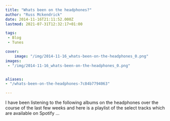 ```yaml
---
title: "Whats been on the headphones?"
author: "Russ Mckendrick"
date: 2014-11-16T21:11:52.000Z
lastmod: 2021-07-31T12:32:17+01:00

tags:
 - Blog
 - Tunes

cover:
    image: "/img/2014-11-16_whats-been-on-the-headphones_0.png" 
images:
 - "/img/2014-11-16_whats-been-on-the-headphones_0.png"


aliases:
- "/whats-been-on-the-headphones-7c84b7794063"

---
```


I have been listening to the following albums on the headphones over the course of the last few weeks and here is a playlist of the select tracks which are available on Spotify …
